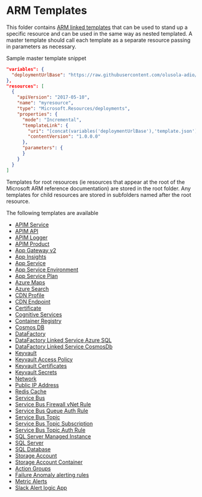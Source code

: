 # ARM Templates

This folder contains [ARM linked templates](https://docs.microsoft.com/en-us/azure/azure-resource-manager/resource-group-linked-templates)
that can be used to stand up a specific resource and can be used in the same way as nested templated.
A master template should call each template as a separate resource passing in parameters as necessary.

Sample master template snippet

```json
"variables": {
  "deploymentUrlBase": "https://raw.githubusercontent.com/olusola-adio/dfc-devops/master/ArmTemplates/"
},
"resources": [
  {
    "apiVersion": "2017-05-10",
    "name": "myresource",
    "type": "Microsoft.Resources/deployments",
    "properties": {
      "mode": "Incremental",
      "templateLink": {
        "uri": "[concat(variables('deploymentUrlBase'),'template.json')]",
        "contentVersion": "1.0.0.0"
      },
      "parameters": {
      }
    }
  }
]
```

Templates for root resources (ie resources that appear at the root of the Microsoft ARM reference documentation) are stored in the root folder.  Any templates for child resources are stored in subfolders named after the root resource.

The following templates are available

* [APIM Service](apim-service.md)
* [APIM API](APIM/apim-api.md)
* [APIM Logger](APIM/apim-logger.md)
* [APIM Product](APIM/apim-product.md)
* [App Gateway v2](app-gateway-v2.md)
* [App Insights](application-insights.json)
* [App Service](app-service.md)
* [App Service Environment](app-service-environment.md)
* [App Service Plan](app-service-plan.md)
* [Azure Maps](azure-maps.md)
* [Azure Search](azure-search.md)
* [CDN Profile](cdn-profile.md)
* [CDN Endpoint](CDN/cdn-endpoint.md)
* [Certificate](certificate.md)
* [Cognitive Services](cognitive-services.md)
* [Container Registry](container-registry.md)
* [Cosmos DB](cosmos-db.md)
* [DataFactory](datafactory.md)
* [DataFactory Linked Service Azure SQL](DataFactory/datafactory-linkedservice-azuresql.md)
* [DataFactory Linked Service CosmosDb](DataFactory/datafactory-linkedservice-cosmosdb.md)
* [Keyvault](keyvault.md)
* [Keyvault Access Policy](KeyVault/keyvault-access-policy.md)
* [Keyvault Certificates](KeyVault/keyvault-certificates.md)
* [Keyvault Secrets](KeyVault/keyvault-secrets.md)
* [Network](network.md)
* [Public IP Address](public-ip.md)
* [Redis Cache](redis.md)
* [Service Bus](ServiceBus/service-bus.md)
* [Service Bus Firewall vNet Rule](ServiceBus/servicebus-firewall-vnetrule.md)
* [Service Bus Queue Auth Rule](ServiceBus/servicebus-queue-authrule.md)
* [Service Bus Topic](ServiceBus/servicebus-topic.md)
* [Service Bus Topic Subscription](ServiceBus/servicebus-topic-subscription.md)
* [Service Bus Topic Auth Rule](ServiceBus/servicebus-topic-authrule.md)
* [SQL Server Managed Instance](sql-managed-instance.md)
* [SQL Server](sql-server.md)
* [SQL Database](SqlServer/sql-database.md)
* [Storage Account](storage-account.md)
* [Storage Account Container](Storage/storage-account-arm-container.md)
* [Action Groups](Application-Insights/action-groups.md)
* [Failure Anomaly alerting rules](Application-Insights/failure-anomaly-rule.md)
* [Metric Alerts](Application-Insights/metric-alerts.md)
* [Slack Alert logic App](Application-Insights/slack-alerts-logic-app.md)

